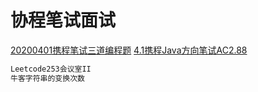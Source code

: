 # 协程笔试面试
[20200401携程笔试三道编程题](https://www.nowcoder.com/discuss/398154?type=2)
[4.1携程Java方向笔试AC2.88](https://www.nowcoder.com/discuss/398219?type=0&order=0&pos=6&page=1)
```javascript
Leetcode253会议室II
牛客字符串的变换次数
```
